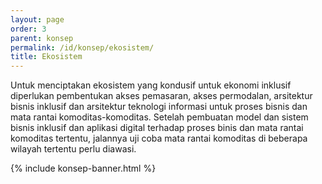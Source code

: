 ```yaml
---
layout: page
order: 3
parent: konsep
permalink: /id/konsep/ekosistem/
title: Ekosistem
---
```


Untuk menciptakan ekosistem yang kondusif untuk ekonomi inklusif diperlukan pembentukan akses pemasaran, akses permodalan, arsitektur bisnis inklusif dan arsitektur teknologi informasi untuk proses bisnis dan mata rantai komoditas-komoditas. Setelah pembuatan model dan sistem bisnis inklusif dan aplikasi digital terhadap proses binis dan mata rantai komoditas tertentu, jalannya uji coba mata rantai komoditas di beberapa wilayah tertentu perlu diawasi.

{% include konsep-banner.html %}

